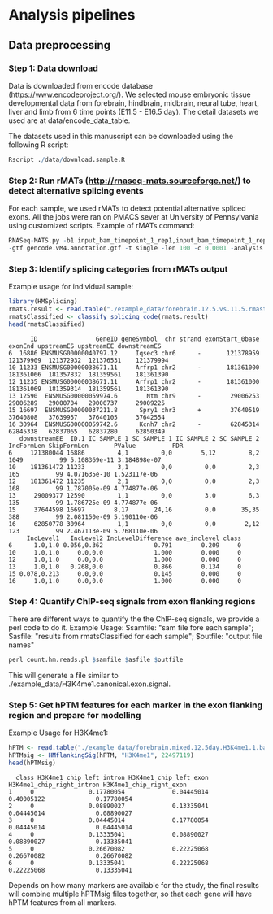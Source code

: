 # Analysis pipelines

## Data preprocessing
### Step 1: Data download
Data is downloaded from encode database (https://www.encodeproject.org/). 
We selected mouse embryonic tissue developmental data from forebrain, hindbrain, midbrain, neural tube, heart, liver and limb from 6 time points 
(E11.5 - E16.5 day). 
The detail datasets we used are at data/encode_data_table.

The datasets used in this manuscript can be downloaded using the following R script:

```R
Rscript ./data/download.sample.R
```

### Step 2: Run rMATs (http://rnaseq-mats.sourceforge.net/) to detect alternative splicing events
For each sample, we used rMATs to detect potential alternative spliced exons. 
All the jobs were ran on PMACS sever at University of Pennsylvania using customized scripts.
Example of rMATs command: 

```R
RNASeq-MATS.py -b1 input_bam_timepoint_1_rep1,input_bam_timepoint_1_rep2 -b2 input_bam_timepoint_2_rep1,input_bam_timepoint_2_rep2 
-gtf gencode.vM4.annotation.gtf -t single -len 100 -c 0.0001 -analysis U -novelSS 1 -keepTemp -o rMATs.out
```
### Step 3: Identify splicing categories from rMATs output
Example usage for individual sample:

```R
library(HMSplicing)
rmats.result <- read.table("./example_data/forebrain.12.5.vs.11.5.rmast.out", sep="\t", header=T)
rmatsClassified <- classify_splicing_code(rmats.result)
head(rmatsClassified)
```
```
      ID                GeneID geneSymbol  chr strand exonStart_0base   exonEnd upstreamES upstreamEE downstreamES
6  16886 ENSMUSG00000040797.12     Iqsec3 chr6      -       121378959 121379909  121372932  121376531    121379994
10 11233 ENSMUSG00000038671.11     Arfrp1 chr2      -       181361000 181361066  181357832  181359561    181361390
12 11235 ENSMUSG00000038671.11     Arfrp1 chr2      -       181361000 181361069  181359314  181359561    181361390
13 12590  ENSMUSG00000059974.6        Ntm chr9      -        29006253  29006289   29000704   29000737     29009225
15 16697  ENSMUSG00000037211.8      Spry1 chr3      +        37640519  37640808   37639957   37640105     37642554
16 30964  ENSMUSG00000059742.6      Kcnh7 chr2      -        62845314  62845338   62837065   62837280     62850349
   downstreamEE  ID.1 IC_SAMPLE_1 SC_SAMPLE_1 IC_SAMPLE_2 SC_SAMPLE_2 IncFormLen SkipFormLen       PValue          FDR
6     121380044 16886         4,1         0,0        5,12         8,2       1049          99 5.108369e-11 3.184898e-07
10    181361472 11233         3,1         0,0         0,0         2,3        165          99 4.071635e-10 1.523117e-06
12    181361472 11235         2,1         0,0         0,0         2,3        168          99 1.787005e-09 4.774877e-06
13     29009377 12590         1,1         0,0         3,0         6,3        135          99 1.786725e-09 4.774877e-06
15     37644598 16697        8,17       24,16         0,0       35,35        388          99 2.081150e-09 5.190110e-06
16     62850778 30964         1,1         0,0         0,0        2,12        123          99 2.467113e-09 5.768110e-06
     IncLevel1   IncLevel2 IncLevelDifference ave_inclevel class
6      1.0,1.0 0.056,0.362              0.791        0.209     0
10     1.0,1.0     0.0,0.0              1.000        0.000     0
12     1.0,1.0     0.0,0.0              1.000        0.000     0
13     1.0,1.0   0.268,0.0              0.866        0.134     0
15 0.078,0.213     0.0,0.0              0.145        0.000     0
16     1.0,1.0     0.0,0.0              1.000        0.000     0
```

### Step 4: Quantify ChIP-seq signals from exon flanking regions
There are different ways to quantify the the ChIP-seq signals, we provide a perl code to do it.
Example Usage:
$samfile: "sam file fore each sample";
$asfile: "results from rmatsClassified for each sample";
$outfile: "output file names"

```R
perl count.hm.reads.pl $samfile $asfile $outfile
```
This will generate a file similar to ./example_data/H3K4me1.canonical.exon.signal.

### Step 5: Get hPTM features for each marker in the exon flanking region and prepare for modelling
Example Usage for H3K4me1:

```R
hPTM <- read.table("./example_data/forebrain.mixed.12.5day.H3K4me1.1.bam.sam.hm.signal", sep="\t", header=TRUE)
hPTMsig <- HMflankingSig(hPTM, "H3K4me1", 22497119)
head(hPTMsig)
```
```
  class H3K4me1_chip_left_intron H3K4me1_chip_left_exon H3K4me1_chip_right_intron H3K4me1_chip_right_exon
1     0               0.17780054             0.04445014                0.40005122              0.17780054
2     0               0.08890027             0.13335041                0.04445014              0.08890027
3     0               0.04445014             0.17780054                0.04445014              0.04445014
4     0               0.13335041             0.08890027                0.08890027              0.13335041
5     0               0.26670082             0.22225068                0.26670082              0.26670082
6     0               0.13335041             0.22225068                0.22225068              0.13335041
```
Depends on how many markers are available for the study, the final results will combine multiple hPTMsig files together,
so that each gene will have hPTM features from all markers.


